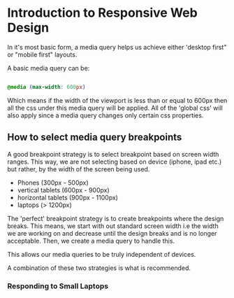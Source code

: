 # Introduction to Responsive Web Design

In it's most basic form, a media query helps us achieve either 'desktop first" or "mobile first" layouts.

A basic media query can be:

```css

@media (max-width: 600px)
```

Which means if the width of the viewport is less than or equal to 600px then all the css under this media query will be applied. All of the 'global css' will also apply since a media query changes only certain css properties.

## How to select media query breakpoints

A good breakpoint strategy is to select breakpoint based on screen width ranges. This way, we are not selecting based on device (iphone, ipad etc.) but rather, by the width of the screen being used.

* Phones (300px - 500px)
* vertical tablets (600px - 900px)
* horizontal tablets (900px - 1100px)
* laptops (> 1200px)

The 'perfect' breakpoint strategy is to create breakpoints where the design breaks. This means, we start with out standard screen width i.e the width we are working on and decrease until the design breaks and is no longer acceptable. Then, we create a media query to handle this.

This allows our media queries to be truly independent of devices.

A combination of these two strategies is what is recommended.

### Responding to Small Laptops
